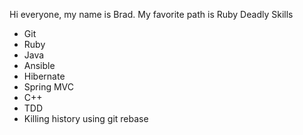 Hi everyone, my name is Brad.
My favorite path is Ruby
Deadly Skills
* Git
* Ruby
* Java
* Ansible
* Hibernate
* Spring MVC
* C++
* TDD
* Killing history using git rebase

